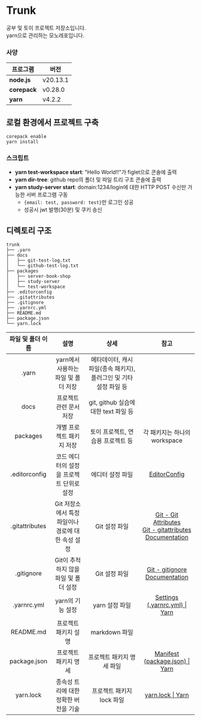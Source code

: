 # Trunk

공부 및 토이 프로젝트 저장소입니다.  
yarn으로 관리하는 모노레포입니다.

### 사양

| 프로그램     | 버전     |
| ------------ | -------- |
| **node.js**  | v20.13.1 |
| **corepack** | v0.28.0  |
| **yarn**     | v4.2.2   |

## 로컬 환경에서 프로젝트 구축

```
corepack enable
yarn install
```

### 스크립트

- **yarn test-workspace start**: "Hello World!!"가 figlet으로 콘솔에 출력
- **yarn dir-tree**: github repo의 폴더 및 파일 트리 구조 콘솔에 출력
- **yarn study-server start**: domain:1234/login에 대한 HTTP POST 수신만 가능한 서버 프로그램 구동
  - `{email: test, password: test}`만 로그인 성공
  - 성공시 jwt 발행(30분) 및 쿠키 송신

## 디렉토리 구조

```
trunk
├── .yarn
├── docs
│   ├── git-test-log.txt
│   └── github-test-log.txt
├── packages
│   ├── server-book-shop
│   ├── study-server
│   └── test-workspace
├── .editorconfig
├── .gitattributes
├── .gitignore
├── .yarnrc.yml
├── README.md
├── package.json
└── yarn.lock
```

| 파일 및 폴더 이름 |                        설명                        |                               상세                                |                                                                                    참고                                                                                    |
| :---------------: | :------------------------------------------------: | :---------------------------------------------------------------: | :------------------------------------------------------------------------------------------------------------------------------------------------------------------------: |
|       .yarn       |        yarn에서 사용하는 파일 및 폴더 저장         | 메타데이터, 캐시 파일(종속 패키지), 플러그인 및 기타 설정 파일 등 |                                                                                                                                                                            |
|       docs        |              프로젝트 관련 문서 저장               |               git, github 실습에 대한 text 파일 등                |                                                                                                                                                                            |
|     packages      |             개별 프로젝트 패키지 저장              |                 토이 프로젝트, 연습용 프로젝트 등                 |                                                                        각 패키지는 하나의 workspace                                                                        |
|   .editorconfig   |     코드 에디터의 설정을 프로젝트 단위로 설정      |                         에디터 설정 파일                          |                                                                 [EditorConfig](https://editorconfig.org/)                                                                  |
|  .gitattributes   | Git 저장소에서 특정 파일이나 경로에 대한 속성 설정 |                           Git 설정 파일                           | [Git - Git Attributes](https://git-scm.com/book/ko/v2/Git%EB%A7%9E%EC%B6%A4-Git-Attributes)<br>[Git - gitattributes Documentation](https://git-scm.com/docs/gitattributes) |
|    .gitignore     |       Git이 추적하지 않을 파일 및 폴더 설정        |                           Git 설정 파일                           |                                                    [Git - gitignore Documentation](https://git-scm.com/docs/gitignore)                                                     |
|    .yarnrc.yml    |                  yarn의 기능 설정                  |                          yarn 설정 파일                           |                                                 [Settings (.yarnrc.yml) \| Yarn](https://yarnpkg.com/configuration/yarnrc)                                                 |
|     README.md     |                프로젝트 패키지 설명                |                           markdown 파일                           |                                                                                                                                                                            |
|   package.json    |                프로젝트 패키지 명세                |                     프로젝트 패키지 명세 파일                     |                                               [Manifest (package.json) \| Yarn](https://yarnpkg.com/configuration/manifest)                                                |
|     yarn.lock     |       종속성 트리에 대한 정확한 버전을 기술        |                     프로젝트 패키지 lock 파일                     |                                                  [yarn.lock \| Yarn](https://classic.yarnpkg.com/lang/en/docs/yarn-lock/)                                                  |
